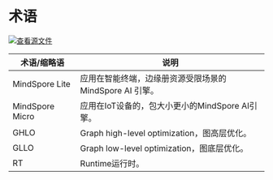 ﻿# 术语

[![查看源文件](./_static/logo_source.png)](https://gitee.com/mindspore/docs/blob/r0.7/lite/docs/source_zh_cn/glossary.md)

|  术语/缩略语  |  说明  | 
| -----    | -----    |
| MindSpore Lite | 应用在智能终端，边缘册资源受限场景的MindSpore AI 引擎。 |
| MindSpore  Micro | 应用在IoT设备的，包大小更小的MindSpore AI引擎。 |
| GHLO | Graph high-level optimization，图高层优化。 |
| GLLO | Graph low-level optimization，图底层优化。 |
| RT | Runtime运行时。 |

